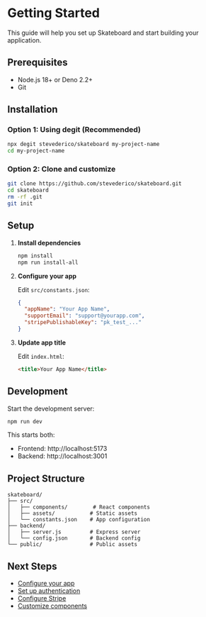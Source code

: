 # Getting Started

This guide will help you set up Skateboard and start building your application.

## Prerequisites

- Node.js 18+ or Deno 2.2+
- Git

## Installation

### Option 1: Using degit (Recommended)

```bash
npx degit stevederico/skateboard my-project-name
cd my-project-name
```

### Option 2: Clone and customize

```bash
git clone https://github.com/stevederico/skateboard.git
cd skateboard
rm -rf .git
git init
```

## Setup

1. **Install dependencies**
   ```bash
   npm install
   npm run install-all
   ```

2. **Configure your app**
   
   Edit `src/constants.json`:
   ```json
   {
     "appName": "Your App Name",
     "supportEmail": "support@yourapp.com",
     "stripePublishableKey": "pk_test_..."
   }
   ```

3. **Update app title**
   
   Edit `index.html`:
   ```html
   <title>Your App Name</title>
   ```

## Development

Start the development server:

```bash
npm run dev
```

This starts both:
- Frontend: http://localhost:5173
- Backend: http://localhost:3001

## Project Structure

```
skateboard/
├── src/
│   ├── components/        # React components
│   ├── assets/           # Static assets
│   └── constants.json    # App configuration
├── backend/
│   ├── server.js         # Express server
│   └── config.json       # Backend config
└── public/               # Public assets
```

## Next Steps

- [Configure your app](configuration.md)
- [Set up authentication](authentication.md)
- [Configure Stripe](stripe.md)
- [Customize components](components.md)
